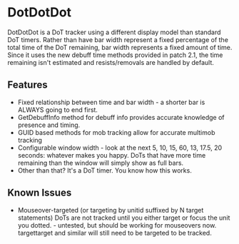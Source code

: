 # DotDotDot
DotDotDot is a DoT tracker using a different display model than standard DoT timers.  Rather than have bar width represent a fixed percentage of the total time of the DoT remaining, bar width represents a fixed amount of time.  Since it uses the new debuff time methods provided in patch 2.1, the time remaining isn't estimated and resists/removals are handled by default.

## Features
- Fixed relationship between time and bar width - a shorter bar is ALWAYS going to end first.
- GetDebuffInfo method for debuff info provides accurate knowledge of presence and timing.
- GUID based methods for mob tracking allow for accurate multimob tracking
- Configurable window width - look at the next 5, 10, 15, 60, 13, 17.5, 20 seconds: whatever makes you happy.  DoTs that have more time remaining than the window will simply show as full bars.
- Other than that?  It's a DoT timer.  You know how this works.

## Known Issues
- Mouseover-targeted (or targeting by unitid suffixed by N target statements) DoTs are not tracked until you either target or focus the unit you dotted. - untested, but should be working for mouseovers now.  targettarget and similar will still need to be targeted to be tracked.
